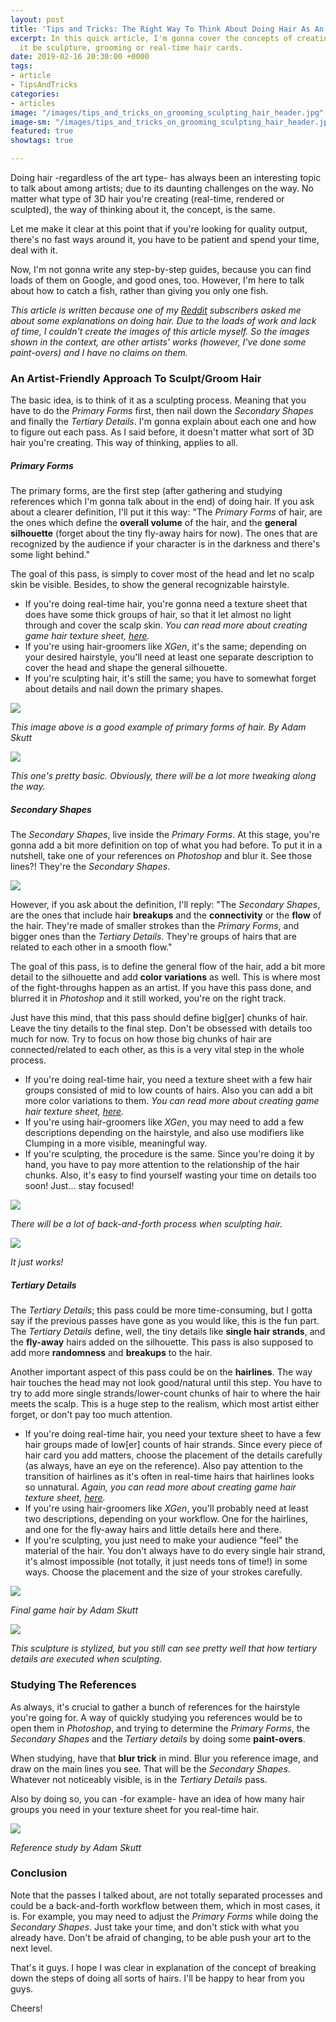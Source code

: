```yaml
---
layout: post
title: 'Tips and Tricks: The Right Way To Think About Doing Hair As An Artist'
excerpt: In this quick article, I'm gonna cover the concepts of creating hair. Whether
  it be sculpture, grooming or real-time hair cards.
date: 2019-02-16 20:30:00 +0000
tags:
- article
- TipsAndTricks
categories:
- articles
image: "/images/tips_and_tricks_on_grooming_sculpting_hair_header.jpg"
image-sm: "/images/tips_and_tricks_on_grooming_sculpting_hair_header.jpg"
featured: true
showtags: true

---
```

Doing hair -regardless of the art type- has always been an interesting topic to talk about among artists; due to its daunting challenges on the way. No matter what type of 3D hair you're creating (real-time, rendered or sculpted), the way of thinking about it, the concept, is the same.

Let me make it clear at this point that if you're looking for quality output, there's no fast ways around it, you have to be patient and spend your time, deal with it.

Now, I'm not gonna write any step-by-step guides, because you can find loads of them on Google, and good ones, too. However, I'm here to talk about how to catch a fish, rather than giving you only one fish.

_This article is written because one of my_ [_Reddit_](https://www.reddit.com/r/CharacterArtists/ "Reddit - r/CharacterArtists") _subscribers asked me about some explanations on doing hair. Due to the loads of work and lack of time, I couldn't create the images of this article myself. So the images shown in the context, are other artists' works (however, I've done some paint-overs) and I have no claims on them._

### An Artist-Friendly Approach To Sculpt/Groom Hair

The basic idea, is to think of it as a sculpting process. Meaning that you have to do the _Primary Forms_ first, then nail down the _Secondary Shapes_ and finally the _Tertiary Details_. I'm gonna explain about each one and how to figure out each pass. As I said before, it doesn't matter what sort of 3D hair you're creating. This way of thinking, applies to all.

##### Primary Forms

The primary forms, are the first step (after gathering and studying references which I'm gonna talk about in the end) of doing hair. If you ask about a clearer definition, I'll put it this way: "The _Primary Forms_ of hair, are the ones which define the **overall volume** of the hair, and the **general silhouette** (forget about the tiny fly-away hairs for now). The ones that are recognized by the audience if your character is in the darkness and there's some light behind."

The goal of this pass, is simply to cover most of the head and let no scalp skin be visible. Besides, to show the general recognizable hairstyle.

* If you're doing real-time hair, you're gonna need a texture sheet that does have some thick groups of hair, so that it let almost no light through and cover the scalp skin. _You can read more about creating game hair texture sheet,_ [_here_](https://hossimo.com/tutorial/workflow-how-to-create-texture-map-for-game-hair-cards-using-xgen/ "How To Create Texture Map For Game Hair Cards Using XGen")_._
* If you're using hair-groomers like _XGen_, it's the same; depending on your desired hairstyle, you'll need at least one separate description to cover the head and shape the general silhouette.
* If you're sculpting hair, it's still the same; you have to somewhat forget about details and nail down the primary shapes.

![](/images/hair_primary_forms_1.jpg)

_This image above is a good example of primary forms of hair. By Adam Skutt_

  
![](/images/hair_primary_forms_2.jpg)

_This one's pretty basic. Obviously, there will be a lot more tweaking along the way._

##### Secondary Shapes

The _Secondary Shapes_, live inside the _Primary Forms_. At this stage, you're gonna add a bit more definition on top of what you had before. To put it in a nutshell, take one of your references on _Photoshop_ and blur it. See those lines?! They're the _Secondary Shapes_.

![](/images/hair_secondary_shapes_blur.jpg)

However, if you ask about the definition, I'll reply: "The _Secondary Shapes_, are the ones that include hair **breakups** and the **connectivity** or the **flow** of the hair. They're made of smaller strokes than the _Primary Forms_, and bigger ones than the _Tertiary Details_. They're groups of hairs that are related to each other in a smooth flow."

The goal of this pass, is to define the general flow of the hair, add a bit more detail to the silhouette and add **color variations** as well. This is where most of the fight-throughs happen as an artist. If you have this pass done, and blurred it in _Photoshop_ and it still worked, you're on the right track.

Just have this mind, that this pass should define big\[ger\] chunks of hair. Leave the tiny details to the final step. Don't be obsessed with details too much for now. Try to focus on how those big chunks of hair are connected/related to each other, as this is a very vital step in the whole process.

* If you're doing real-time hair, you need a texture sheet with a few hair groups consisted of mid to low counts of hairs. Also you can add a bit more color variations to them. _You can read more about creating game hair texture sheet,_ [_here_](https://hossimo.com/tutorial/workflow-how-to-create-texture-map-for-game-hair-cards-using-xgen/ "How To Create Texture Map For Game Hair Cards Using XGen")_._
* If you're using hair-groomers like _XGen_, you may need to add a few descriptions depending on the hairstyle, and also use modifiers like Clumping in a more visible, meaningful way.
* If you're sculpting, the procedure is the same. Since you're doing it by hand, you have to pay more attention to the relationship of the hair chunks. Also, it's easy to find yourself wasting your time on details too soon! Just... stay focused!

![](/images/hair_secondary_shapes.jpg)

_There will be a lot of back-and-forth process when sculpting hair._

![](/images/hair_secondary_shapes_trick.jpg)

_It just works!_

##### Tertiary Details

The _Tertiary Details_; this pass could be more time-consuming, but I gotta say if the previous passes have gone as you would like, this is the fun part. The _Tertiary Details_ define, well, the tiny details like **single hair strands**, and the **fly-away** hairs added on the silhouette. This pass is also supposed to add more **randomness** and **breakups** to the hair.

Another important aspect of this pass could be on the **hairlines**. The way hair touches the head may not look good/natural until this step. You have to try to add more single strands/lower-count chunks of hair to where the hair meets the scalp. This is a huge step to the realism, which most artist either forget, or don't pay too much attention.

* If you're doing real-time hair, you need your texture sheet to have a few hair groups made of low\[er\] counts of hair strands. Since every piece of hair card you add matters, choose the placement of the details carefully (as always, have an eye on the reference). Also pay attention to the transition of hairlines as it's often in real-time hairs that hairlines looks so unnatural. _Again, you can read more about creating game hair texture sheet,_ [_here_](https://hossimo.com/tutorial/workflow-how-to-create-texture-map-for-game-hair-cards-using-xgen/ "How To Create Texture Map For Game Hair Cards Using XGen")_._
* If you're using hair-groomers like _XGen_, you'll probably need at least two descriptions, depending on your workflow. One for the hairlines, and one for the fly-away hairs and little details here and there.
* If you're sculpting, you just need to make your audience "feel" the material of the hair. You don't always have to do every single hair strand, it's almost impossible (not totally, it just needs tons of time!) in some ways. Choose the placement and the size of your strokes carefully.

![](/images/hair_tertiary_details_1.jpg)

_Final game hair by Adam Skutt_

![](/images/hair_tertiary_details_2.jpg)

_This sculpture is stylized, but you still can see pretty well that how tertiary details are executed when sculpting._

### Studying The References

As always, it's crucial to gather a bunch of references for the hairstyle you're going for. A way of quickly studying you references would be to open them in _Photoshop_, and trying to determine the _Primary Forms_, the _Secondary Shapes_ and the _Tertiary details_ by doing some **paint-overs**.

When studying, have that **blur trick** in mind. Blur you reference image, and draw on the main lines you see. That will be the _Secondary Shapes_. Whatever not noticeably visible, is in the _Tertiary Details_ pass.

Also by doing so, you can -for example- have an idea of how many hair groups you need in your texture sheet for you real-time hair.

![](/images/hair_reference_study.jpg)

_Reference study by Adam Skutt_

### Conclusion

Note that the passes I talked about, are not totally separated processes and could be a back-and-forth workflow between them, which in most cases, it is. For example, you may need to adjust the _Primary Forms_ while doing the _Secondary Shapes_. Just take your time, and don't stick with what you already have. Don't be afraid of changing, to be able push your art to the next level.

That's it guys. I hope I was clear in explanation of the concept of breaking down the steps of doing all sorts of hairs. I'll be happy to hear from you guys.

Cheers!